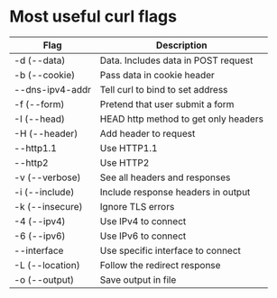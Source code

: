 # Most useful curl flags

|Flag|Description|
|--|--|
|-d (--data)|Data. Includes data in POST request|
|-b (--cookie)|Pass data in cookie header|
|--dns-ipv4-addr|Tell curl to bind to set address|
|-f (--form)|Pretend that user submit a form|
|-I (--head)|HEAD http method to get only headers|
|-H (--header)|Add header to request|
|--http1.1|Use HTTP1.1|
|--http2|Use HTTP2|
|-v (--verbose)|See all headers and responses|
|-i (--include)|Include response headers in output|
|-k (--insecure)|Ignore TLS errors|
|-4 (--ipv4)|Use IPv4 to connect|
|-6 (--ipv6)|Use IPv6 to connect|
|--interface |Use specific interface to connect|
|-L (--location)|Follow the redirect response|
|-o (--output)|Save output in file|